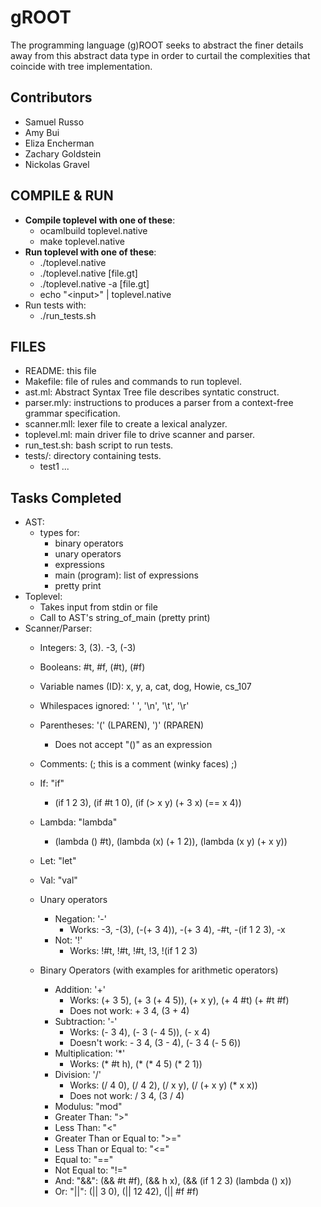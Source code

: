 # gROOT

The programming language (g)ROOT seeks to abstract the finer details away from this abstract data type in order to curtail the complexities that coincide with tree implementation.


## Contributors
- Samuel Russo
- Amy Bui
- Eliza Encherman
- Zachary Goldstein
- Nickolas Gravel



## COMPILE & RUN
- **Compile toplevel with one of these**:
    - ocamlbuild toplevel.native 
    - make toplevel.native
- **Run toplevel with one of these**:
    - ./toplevel.native
    - ./toplevel.native [file.gt]
    - ./toplevel.native -a [file.gt]
    - echo "\<input\>" | toplevel.native
- Run tests with:
    - ./run_tests.sh



## FILES
- README: this file
- Makefile: file of rules and commands to run toplevel.
- ast.ml: Abstract Syntax Tree file describes syntatic construct.
- parser.mly: instructions to produces a parser from a context-free grammar specification.
- scanner.mll: lexer file to create a lexical analyzer.
- toplevel.ml: main driver file to drive scanner and parser.
- run_test.sh: bash script to run tests.
- tests/: directory containing tests.
    - test1 ...



## Tasks Completed
- AST:
    - types for:
        - binary operators
        - unary operators
        - expressions
        - main (program): list of expressions
        - pretty print
- Toplevel:
    - Takes input from stdin or file
    - Call to AST's string_of_main (pretty print)
- Scanner/Parser:
    - Integers: 3, (3). -3, (-3)
    - Booleans: #t, #f, (#t), (#f)
    - Variable names (ID): x, y, a, cat, dog, Howie, cs_107
    - Whilespaces ignored: ' ', '\n', '\t', '\r'
    - Parentheses: '(' (LPAREN), ')' (RPAREN)
        - Does not accept "()" as an expression
    - Comments: (; this is a comment (winky faces) ;)
    - If: "if"
        - (if 1 2 3), (if #t 1 0), (if (> x y) (+ 3 x) (== x 4))

    - Lambda: "lambda"
        - (lambda () #t), (lambda (x) (+ 1 2)), (lambda (x y) (+ x y)) 

    - Let: "let"
    - Val: "val"

    - Unary operators
        - Negation: '-'
            - Works: -3, -(3), (-(+ 3 4)), -(+ 3 4), -#t, -(if 1 2 3), -x
        - Not: '!'
            - Works: !#t, !#t, !#t, !3, !(if 1 2 3)
    - Binary Operators (with examples for arithmetic operators)
        - Addition: '+'
            - Works: (+ 3 5), (+ 3 (+ 4 5)), (+ x y), (+ 4 #t) (+ #t #f)
            - Does not work: + 3 4, (3 + 4)
        - Subtraction: '-'
            - Works: (- 3 4), (- 3 (- 4 5)), (- x 4)
            - Doesn't work: - 3 4, (3 - 4), (- 3 4 (- 5 6))
        - Multiplication: '\*'
            - Works: (* #t h), (* (* 4 5) (* 2 1))
        - Division: '/'
            - Works: (/ 4 0), (/ 4 2), (/ x y), (/ (+ x y) (* x x))
            - Does not work: / 3 4, (3 / 4)
        - Modulus: "mod"
        - Greater Than: ">"
        - Less Than: "<"
        - Greater Than or Equal to: ">="
        - Less Than or Equal to: "<="
        - Equal to: "=="
        - Not Equal to: "!="
        - And: "&&": (&& #t #f), (&& h x), (&& (if 1 2 3) (lambda () x))
        - Or: "||": (|| 3 0), (|| 12 42), (|| #f #f)

